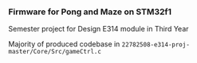 ### Firmware for Pong and Maze on STM32f1
Semester project for Design E314 module in Third Year

Majority of produced codebase in ```22782508-e314-proj-master/Core/Src/gameCtrl.c```
